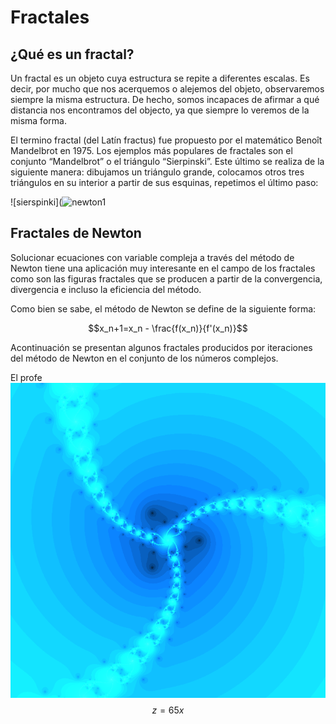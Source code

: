 <style TYPE="text/css">
code.has-jax {font: inherit; font-size: 100%; background: inherit; border: inherit;}
</style>
<script type="text/x-mathjax-config">
MathJax.Hub.Config({
    tex2jax: {
        inlineMath: [['$','$'], ['\\(','\\)']],
        skipTags: ['script', 'noscript', 'style', 'textarea', 'pre'] // removed 'code' entry
    }
});
MathJax.Hub.Queue(function() {
    var all = MathJax.Hub.getAllJax(), i;
    for(i = 0; i < all.length; i += 1) {
        all[i].SourceElement().parentNode.className += ' has-jax';
    }
});
</script>
<script type="text/javascript" src="https://cdnjs.cloudflare.com/ajax/libs/mathjax/2.7.4/MathJax.js?config=TeX-AMS_HTML-full"></script>
  
# Fractales
## ¿Qué es un fractal?
Un fractal es un objeto cuya estructura se repite a diferentes escalas. Es decir, por mucho que nos acerquemos o alejemos del objeto, observaremos siempre la misma estructura. De hecho, somos incapaces de afirmar a qué distancia nos encontramos del objecto, ya que siempre lo veremos de la misma forma.

El termino fractal (del Latín fractus) fue propuesto por el matemático Benoît Mandelbrot en 1975. Los ejemplos más populares de fractales son el conjunto “Mandelbrot” o el triángulo “Sierpinski”. Este último se realiza de la siguiente manera: dibujamos un triángulo grande, colocamos otros tres triángulos en su interior a partir de sus esquinas, repetimos el último paso:

![sierspinki](![newton1](https://raw.githubusercontent.com/ccarvajalesc/Galeria-de-Fractales-/master/Tri%C3%A1ngulo%20de%20Sierpinski.jpg)

## Fractales de Newton

Solucionar ecuaciones con variable compleja a través del método de Newton tiene una aplicación muy interesante en el campo
de los fractales como son las figuras fractales que se producen a partir de la convergencia,
divergencia e incluso la eficiencia del método.

Como bien se sabe, el método de Newton se define de la siguiente forma:

$$x_n+1=x_n - \frac{f(x_n)}{f'(x_n)}$$

Acontinuación se presentan algunos fractales producidos por iteraciones del
método de Newton en el conjunto de los números complejos.



El profe 
![newton1](https://raw.githubusercontent.com/ccarvajalesc/Galeria-de-Fractales-/master/Fractal%20Newton%201.png)
$$z=65x$$
```

```

